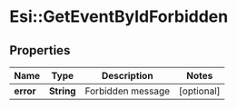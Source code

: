 # Esi::GetEventByIdForbidden

## Properties
Name | Type | Description | Notes
------------ | ------------- | ------------- | -------------
**error** | **String** | Forbidden message | [optional] 


